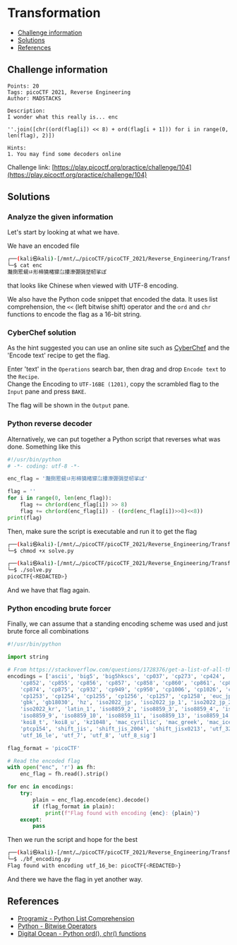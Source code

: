# Transformation

- [Challenge information](#challenge-information)
- [Solutions](#solutions)
- [References](#references)

## Challenge information
```
Points: 20
Tags: picoCTF 2021, Reverse Engineering
Author: MADSTACKS

Description:
I wonder what this really is... enc 

''.join([chr((ord(flag[i]) << 8) + ord(flag[i + 1])) for i in range(0, len(flag), 2)])

Hints:
1. You may find some decoders online
```
Challenge link: [https://play.picoctf.org/practice/challenge/104](https://play.picoctf.org/practice/challenge/104)

## Solutions

### Analyze the given information

Let's start by looking at what we have.

We have an encoded file
```bash
┌──(kali㉿kali)-[/mnt/…/picoCTF/picoCTF_2021/Reverse_Engineering/Transformation]
└─$ cat enc                              
灩捯䍔䙻ㄶ形楴獟楮獴㌴摟潦弸弲㘶㠴挲ぽ  
```
that looks like Chinese when viewed with UTF-8 encoding.

We also have the Python code snippet that encoded the data. It uses list comprehension, the `<<` (left bitwise shift) operator and the `ord` and `chr` functions to encode the flag as a 16-bit string.

### CyberChef solution

As the hint suggested you can use an online site such as [CyberChef](https://gchq.github.io/CyberChef/) and the 'Encode text' recipe to get the flag. 

Enter 'text' in the `Operations` search bar, then drag and drop `Encode text` to the `Recipe`.  
Change the Encoding to `UTF-16BE (1201)`, copy the scrambled flag to the `Input` pane and press `BAKE`.

The flag will be shown in the `Output` pane.

### Python reverse decoder

Alternatively, we can put together a Python script that reverses what was done. Something like this
```python
#!/usr/bin/python
# -*- coding: utf-8 -*-

enc_flag = '灩捯䍔䙻ㄶ形楴獟楮獴㌴摟潦弸弲㘶㠴挲ぽ'    

flag = ''
for i in range(0, len(enc_flag)):
    flag += chr(ord(enc_flag[i]) >> 8)
    flag += chr(ord(enc_flag[i]) - ((ord(enc_flag[i])>>8)<<8))
print(flag)
```

Then, make sure the script is executable and run it to get the flag
```bash
┌──(kali㉿kali)-[/mnt/…/picoCTF/picoCTF_2021/Reverse_Engineering/Transformation]
└─$ chmod +x solve.py 

┌──(kali㉿kali)-[/mnt/…/picoCTF/picoCTF_2021/Reverse_Engineering/Transformation]
└─$ ./solve.py
picoCTF{<REDACTED>}
```

And we have that flag again.

### Python encoding brute forcer

Finally, we can assume that a standing encoding scheme was used and just brute force all combinations
```python
#!/usr/bin/python

import string

# From https://stackoverflow.com/questions/1728376/get-a-list-of-all-the-encodings-python-can-encode-to, Python 3.8 list
encodings = ['ascii', 'big5', 'big5hkscs', 'cp037', 'cp273', 'cp424', 'cp437', 'cp500', 'cp720', 'cp737', 'cp775', 'cp850',
    'cp852', 'cp855', 'cp856', 'cp857', 'cp858', 'cp860', 'cp861', 'cp862', 'cp863', 'cp864', 'cp865', 'cp866', 'cp869',
    'cp874', 'cp875', 'cp932', 'cp949', 'cp950', 'cp1006', 'cp1026', 'cp1125', 'cp1140', 'cp1250', 'cp1251', 'cp1252',
    'cp1253', 'cp1254', 'cp1255', 'cp1256', 'cp1257', 'cp1258', 'euc_jp', 'euc_jis_2004', 'euc_jisx0213', 'euc_kr', 'gb2312',
    'gbk', 'gb18030', 'hz', 'iso2022_jp', 'iso2022_jp_1', 'iso2022_jp_2', 'iso2022_jp_2004', 'iso2022_jp_3', 'iso2022_jp_ext',
    'iso2022_kr', 'latin_1', 'iso8859_2', 'iso8859_3', 'iso8859_4', 'iso8859_5', 'iso8859_6', 'iso8859_7', 'iso8859_8',
    'iso8859_9', 'iso8859_10', 'iso8859_11', 'iso8859_13', 'iso8859_14', 'iso8859_15', 'iso8859_16', 'johab', 'koi8_r',
    'koi8_t', 'koi8_u', 'kz1048', 'mac_cyrillic', 'mac_greek', 'mac_iceland', 'mac_latin2', 'mac_roman', 'mac_turkish',
    'ptcp154', 'shift_jis', 'shift_jis_2004', 'shift_jisx0213', 'utf_32', 'utf_32_be', 'utf_32_le', 'utf_16', 'utf_16_be',
    'utf_16_le', 'utf_7', 'utf_8', 'utf_8_sig']

flag_format = 'picoCTF'

# Read the encoded flag
with open("enc", 'r') as fh:
    enc_flag = fh.read().strip()

for enc in encodings:
    try:
        plain = enc_flag.encode(enc).decode()
        if (flag_format in plain):
            print(f"Flag found with encoding {enc}: {plain}")
    except:
        pass
```

Then we run the script and hope for the best
```bash
┌──(kali㉿kali)-[/mnt/…/picoCTF/picoCTF_2021/Reverse_Engineering/Transformation]
└─$ ./bf_encoding.py
Flag found with encoding utf_16_be: picoCTF{<REDACTED>}
```

And there we have the flag in yet another way.

## References

- [Programiz - Python List Comprehension](https://www.programiz.com/python-programming/list-comprehension)
- [Python - Bitwise Operators](https://wiki.python.org/moin/BitwiseOperators)
- [Digital Ocean - Python ord(), chr() functions](https://www.digitalocean.com/community/tutorials/python-ord-chr)
